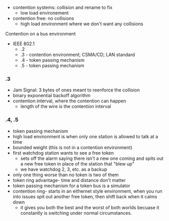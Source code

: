 * contention systems: collision and rename to fix
    * low load environement
* contention free: no collisions
    * high load environment where we don't want any collisions

Contention on a bus environment
* IEEE 802.1
    * .2
    * .3 - contention environment; CSMA/CD; LAN standard
    * .4 - token passing mechanism
    * .5 - token passing mechanism
### .3
* Jam Signal: 3 bytes of ones meant to reenforce the collision
* binary exponential backoff algorithm
* contention interval, where the contention can happen
    * length of the wire is the contention interval
### .4, .5
* token passing mechanism
* high load environment is when only one station is allowed to talk at a time
* bounded weight (this is not in a contention environment)
* first watchdog station wants to see a free token
    * sets off the alarm saying there isn't a new one coming and spits out a new free token in place of the station that "blew up"
    * we have watchdog 2, 3, etc. as a backup
* only one thing worse than no token is two of them
* token ring advantage- time and distance don't matter
* token passing mechanism for a token bus is a simulator
* contention ring- starts in an eithernet style environment, when you run into issues spit out another free token, then shift back when it calms down
    * it gives you both the best and the worst of both worlds becuase it constantly is switching under normal circumstances.